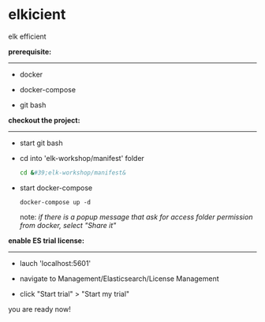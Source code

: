 # elkicient

elk efficient



**prerequisite:**

------

- docker

- docker-compose

- git bash



**checkout the project:**

------

- start git bash

- cd into &#39;elk-workshop/manifest&#39; folder

  ```bash
  cd &#39;elk-workshop/manifest&
  ```

- start docker-compose

  ```
  docker-compose up -d
  ```

  note: _if there is a popup message that ask for access folder permission from docker, select &quot;Share it&quot;_



**enable ES trial license:**

------

- lauch &#39;localhost:5601&#39;

- navigate to Management/Elasticsearch/License Management

- click &quot;Start trial&quot; \> &quot;Start my trial&quot;

you are ready now!
